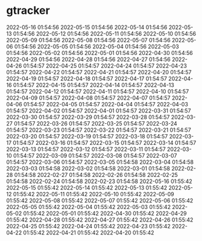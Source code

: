 # gtracker
2022-05-16 01:54:56
2022-05-15 01:54:56
2022-05-14 01:54:56
2022-05-13 01:54:56
2022-05-12 01:54:56
2022-05-11 01:54:56
2022-05-10 01:54:56
2022-05-09 01:54:56
2022-05-08 01:54:56
2022-05-07 01:54:56
2022-05-06 01:54:56
2022-05-05 01:54:56
2022-05-04 01:54:56
2022-05-03 01:54:56
2022-05-02 01:54:56
2022-05-01 01:54:56
2022-04-30 01:54:56
2022-04-29 01:54:56
2022-04-28 01:54:56
2022-04-27 01:54:56
2022-04-26 01:54:57
2022-04-25 01:54:57
2022-04-24 01:54:57
2022-04-23 01:54:57
2022-04-22 01:54:57
2022-04-21 01:54:57
2022-04-20 01:54:57
2022-04-19 01:54:57
2022-04-18 01:54:57
2022-04-17 01:54:57
2022-04-16 01:54:57
2022-04-15 01:54:57
2022-04-14 01:54:57
2022-04-13 01:54:57
2022-04-12 01:54:57
2022-04-11 01:54:57
2022-04-10 01:54:57
2022-04-09 01:54:57
2022-04-08 01:54:57
2022-04-07 01:54:57
2022-04-06 01:54:57
2022-04-05 01:54:57
2022-04-04 01:54:57
2022-04-03 01:54:57
2022-04-02 01:54:57
2022-04-01 01:54:57
2022-03-31 01:54:57
2022-03-30 01:54:57
2022-03-29 01:54:57
2022-03-28 01:54:57
2022-03-27 01:54:57
2022-03-26 01:54:57
2022-03-25 01:54:57
2022-03-24 01:54:57
2022-03-23 01:54:57
2022-03-22 01:54:57
2022-03-21 01:54:57
2022-03-20 01:54:57
2022-03-19 01:54:57
2022-03-18 01:54:57
2022-03-17 01:54:57
2022-03-16 01:54:57
2022-03-15 01:54:57
2022-03-14 01:54:57
2022-03-13 01:54:57
2022-03-12 01:54:57
2022-03-11 01:54:57
2022-03-10 01:54:57
2022-03-09 01:54:57
2022-03-08 01:54:57
2022-03-07 01:54:57
2022-03-06 01:54:57
2022-03-05 01:54:58
2022-03-04 01:54:58
2022-03-03 01:54:58
2022-03-02 01:54:58
2022-03-01 01:54:58
2022-02-28 01:54:58
2022-02-27 01:54:58
2022-02-26 01:54:58
2022-02-25 01:54:58
2022-02-24 01:54:58
2022-02-23 01:54:58
2022-05-16 01:55:42
2022-05-15 01:55:42
2022-05-14 01:55:42
2022-05-13 01:55:42
2022-05-12 01:55:42
2022-05-11 01:55:42
2022-05-10 01:55:42
2022-05-09 01:55:42
2022-05-08 01:55:42
2022-05-07 01:55:42
2022-05-06 01:55:42
2022-05-05 01:55:42
2022-05-04 01:55:42
2022-05-03 01:55:42
2022-05-02 01:55:42
2022-05-01 01:55:42
2022-04-30 01:55:42
2022-04-29 01:55:42
2022-04-28 01:55:42
2022-04-27 01:55:42
2022-04-26 01:55:42
2022-04-25 01:55:42
2022-04-24 01:55:42
2022-04-23 01:55:42
2022-04-22 01:55:42
2022-04-21 01:55:42
2022-04-20 01:55:42
